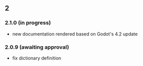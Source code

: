 ## 2

### 2.1.0 (in progress)

+ new documentation rendered based on Godot's 4.2 update

### 2.0.9 (awaiting approval)

- fix dictionary definition
